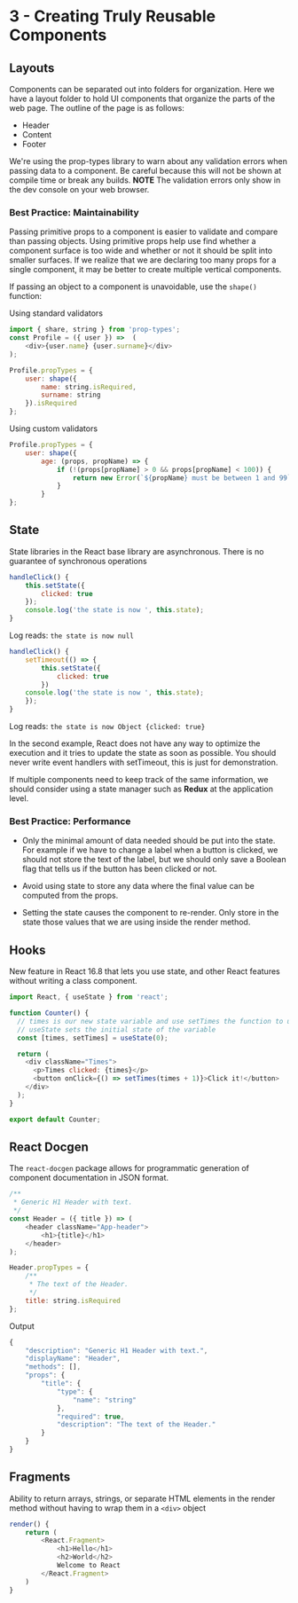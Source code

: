 # 3 - Creating Truly Reusable Components

## Layouts

Components can be separated out into folders for organization.  Here we have a layout folder to hold UI components that organize the parts of the web page.  The outline of the page is as follows:

- Header
- Content
- Footer

We're using the prop-types library to warn about any validation errors when passing data to a component.  Be careful because this will not be shown at compile time or break any builds.  **NOTE** The validation errors only show in the dev console on your web browser.

### Best Practice: Maintainability

Passing primitive props to a component is easier to validate and compare than passing objects.  Using primitive props help use find whether a component surface is too wide and whether or not it should be split into smaller surfaces.  If we realize that we are declaring too many props for a single component, it may be better to create multiple vertical components.

If passing an object to a component is unavoidable, use the `shape()` function:

Using standard validators

```javascript
import { share, string } from 'prop-types';
const Profile = ({ user }) =>  (
    <div>{user.name} {user.surname}</div>
);

Profile.propTypes = {
    user: shape({
        name: string.isRequired,
        surname: string
    }).isRequired
};
```

Using custom validators

```javascript
Profile.propTypes = {
    user: shape({
        age: (props, propName) => {
            if (!(props[propName] > 0 && props[propName] < 100)) {
                return new Error(`${propName} must be between 1 and 99`);
            }
        }
};
```

## State

State libraries in the React base library are asynchronous.  There is no guarantee of synchronous operations

```javascript
handleClick() {
    this.setState({
        clicked: true
    });
    console.log('the state is now ', this.state);
}
```

Log reads: `the state is now null`

```javascript
handleClick() {
    setTimeout(() => {
        this.setState({
            clicked: true
        })
    console.log('the state is now ', this.state);
    });
}
```

Log reads: `the state is now Object {clicked: true}`

In the second example, React does not have any way to optimize the execution and it tries to update the state as soon as possible.
You should never write event handlers with setTimeout, this is just for demonstration.

If multiple components need to keep track of the same information, we should consider using a state manager such as **Redux** at the application level.

### Best Practice: Performance

- Only the minimal amount of data needed should be put into the state.  For example if we have to change a label when a button is clicked, we should not store the text of the label, but we should only save a Boolean flag that tells us if the button has been clicked or not.  

- Avoid using state to store any data where the final value can be computed from the props.

- Setting the state causes the component to re-render.  Only store in the state those values that we are using inside the render method.  

## Hooks

New feature in React 16.8 that lets you use state, and other React features without writing a class component.  

```javascript
import React, { useState } from 'react';

function Counter() {
  // times is our new state variable and use setTimes the function to update that state.
  // useState sets the initial state of the variable
  const [times, setTimes] = useState(0);

  return (
    <div className="Times">
      <p>Times clicked: {times}</p>
      <button onClick={() => setTimes(times + 1)}>Click it!</button>
    </div>
  );
}

export default Counter;
```

## React Docgen

The `react-docgen` package allows for programmatic generation of component documentation in JSON format.

```javascript
/**
 * Generic H1 Header with text.
 */
const Header = ({ title }) => (
    <header className="App-header">
        <h1>{title}</h1>
    </header>
);

Header.propTypes = {
    /**
     * The text of the Header.
     */
    title: string.isRequired
};
```

Output

```javascript
{
    "description": "Generic H1 Header with text.",
    "displayName": "Header",
    "methods": [],
    "props": {
        "title": {
            "type": {
                "name": "string"
            },
            "required": true,
            "description": "The text of the Header."
        }
    }
}
```

## Fragments

Ability to return arrays, strings, or separate HTML elements in the render method without having to wrap them in a `<div>` object

```javascript
render() {
    return (
        <React.Fragment>
            <h1>Hello</h1>
            <h2>World</h2>
            Welcome to React
        </React.Fragment>
    )
}
```
